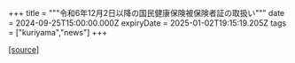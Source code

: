 +++
title = """令和6年12月2日以降の国民健康保険被保険者証の取扱い"""
date = 2024-09-25T15:00:00.000Z
expiryDate = 2025-01-02T19:15:19.205Z
tags = ["kuriyama","news"]
+++


[[source]](https://www.town.kuriyama.hokkaido.jp/soshiki/37/29390.html)
